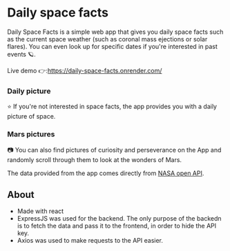 # Daily space facts

Daily Space Facts is a simple web app that gives you daily space facts such as the current space weather (such as coronal mass ejections or solar flares). You can even look up for specific dates if you're interested in past events :ringed_planet:.

Live demo :point_right::https://daily-space-facts.onrender.com/

### Daily picture
:star: If you're not interested in space facts, the app provides you with a daily picture of space.

### Mars pictures
:camera: You can also find pictures of curiosity and perseverance on the App and randomly scroll through them to look at the wonders of Mars.

The data provided from the app comes directly from [NASA open API](https://api.nasa.gov/).


## About
- Made with react
- ExpressJS was used for the backend. The only purpose of the backedn is to fetch the data and pass it to the frontend, in order to hide the API key.
- Axios was used to make requests to the API easier.
